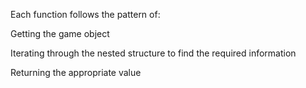 Each function follows the pattern of:

Getting the game object

Iterating through the nested structure to find the required information

Returning the appropriate value